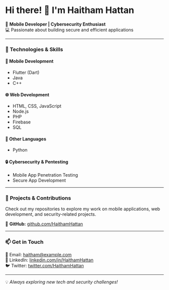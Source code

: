 # Hi there! 👋 I'm Haitham Hattan

🚀 **Mobile Developer | Cybersecurity Enthusiast**  
💻 Passionate about building secure and efficient applications

---

### 🔹 Technologies & Skills

#### 📱 **Mobile Development**
- Flutter (Dart)
- Java
- C++

#### 🌐 **Web Development**
- HTML, CSS, JavaScript
- Node.js
- PHP
- Firebase
- SQL

#### 🐍 **Other Languages**
- Python

#### 🔒 **Cybersecurity & Pentesting**
- Mobile App Penetration Testing
- Secure App Development

---

### 📌 **Projects & Contributions**
Check out my repositories to explore my work on mobile applications, web development, and security-related projects.

🔗 **GitHub:** [github.com/HaithamHattan](https://github.com/Haitham8888)

---

### 📫 **Get in Touch**
📧 Email: haitham@example.com  
💼 LinkedIn: [linkedin.com/in/HaithamHattan](https://linkedin.com/in/HaithamHattan)  
🐦 Twitter: [twitter.com/HaithamHattan](https://twitter.com/HattanHaitham)

---

💡 *Always exploring new tech and security challenges!*
